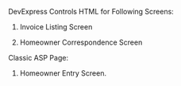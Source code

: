 DevExpress Controls HTML for Following Screens:

1. Invoice Listing Screen

2. Homeowner Correspondence Screen

Classic ASP Page:

1. Homeowner Entry Screen.